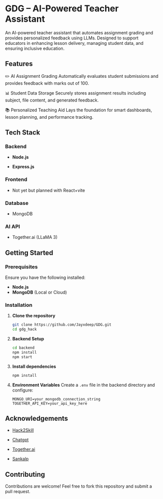 # GDG – AI-Powered Teacher Assistant

An AI-powered teacher assistant that automates assignment grading and provides personalized feedback using LLMs. Designed to support educators in enhancing lesson delivery, managing student data, and ensuring inclusive education.



## Features

✏️ AI Assignment Grading
Automatically evaluates student submissions and provides feedback with marks out of 100.

📊 Student Data Storage
Securely stores assignment results including subject, file content, and generated feedback.

📚 Personalized Teaching Aid
Lays the foundation for smart dashboards, lesson planning, and performance tracking.



## Tech Stack

### **Backend**
- **Node.js** 

- **Express.js** 

### **Frontend**
- Not yet but planned with React+vite

### **Database** 
- MongoDB
### **AI API**
- Together.ai (LLaMA 3) 




##  Getting Started

### **Prerequisites**

Ensure you have the following installed:
- **Node.js** 
- **MongoDB** (Local or Cloud)

### **Installation**
1. **Clone the repository**
   ```sh
   git clone https://github.com/Jayxdeep/GDG.git
   cd gdg_hack
   ```

2. **Backend Setup**
   ```sh
   cd backend
   npm install
   npm start
   ```
3. **Install dependencies**
   ```sh
   npm install
   ```



4. **Environment Variables**
   Create a `.env` file in the backend directory and configure:
   ```env
   MONGO_URI=your_mongodb_connection_string
   TOGETHER_API_KEY=your_api_key_here
   
   ```


## Acknowledgements

 - [Hack2Skill](https://vision.hack2skill.com/event/solutionschallenge2025?utm_source=hack2skill&utm_medium=homepage)

 - [Chatgpt](https://chatgpt.com/)
 
-  [Together.ai](https://www.together.ai/)

 - [Sankalp](https://github.com/sam-kash)

##  Contributing
Contributions are welcome! Feel free to fork this repository and submit a pull request.

